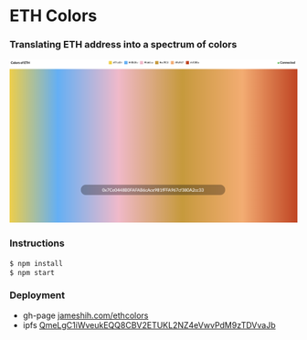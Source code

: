 # ETH Colors

### Translating ETH address into a spectrum of colors

![img](https://github.com/jameshih/ethcolors/blob/master/screen.png?raw=true)

### Instructions
```
$ npm install
$ npm start
```

### Deployment

- gh-page [jameshih.com/ethcolors](https://jameshih.com/ethcolors)
- ipfs [QmeLgC1iWveukEQQ8CBV2ETUKL2NZ4eVwvPdM9zTDVvaJb](http://127.0.0.1:8080/ipfs/QmeLgC1iWveukEQQ8CBV2ETUKL2NZ4eVwvPdM9zTDVvaJb/)
